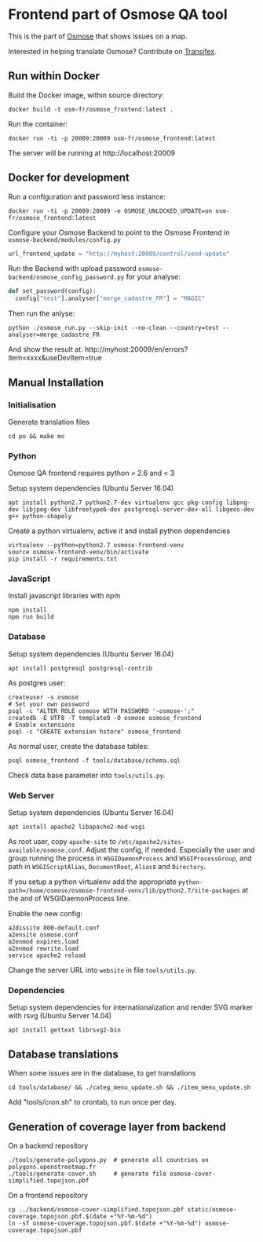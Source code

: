 Frontend part of Osmose QA tool
===============================

This is the part of [Osmose](http://osmose.openstreetmap.fr) that shows issues
on a map.

Interested in helping translate Osmose? Contribute on [Transifex](https://www.transifex.com/openstreetmap-france/osmose/).


Run within Docker
-----------------

Build the Docker image, within source directory:
```
docker build -t osm-fr/osmose_frontend:latest .
```

Run the container:
```
docker run -ti -p 20009:20009 osm-fr/osmose_frontend:latest
```

The server will be running at http://localhost:20009

Docker for development
----------------------

Run a configuration and password less instance:
```
docker run -ti -p 20009:20009 -e OSMOSE_UNLOCKED_UPDATE=on osm-fr/osmose_frontend:latest
```

Configure your Osmose Backend to point to the Osmose Frontend in `osmose-backend/modules/config.py`
```python
url_frontend_update = "http://myhost:20009/control/send-update"
```

Run the Backend with upload password `osmose-backend/osmose_config_password.py` for your analyse:
```python
def set_password(config):
  config["test"].analyser["merge_cadastre_FR"] = "MAGIC"
```

Then run the anlyse:
```
python ./osmose_run.py --skip-init --no-clean --country=test --analyser=merge_cadastre_FR
```

And show the result at: http://myhost:20009/en/errors?item=xxxx&useDevItem=true


Manual Installation
-------------------

### Initialisation

Generate translation files
```
cd po && make mo
```


### Python

Osmose QA frontend requires python > 2.6 and < 3

Setup system dependencies (Ubuntu Server 16.04)
```
apt install python2.7 python2.7-dev virtualenv gcc pkg-config libpng-dev libjpeg-dev libfreetype6-dev postgresql-server-dev-all libgeos-dev g++ python-shapely
```

Create a python virtualenv, active it and install python dependencies
```
virtualenv --python=python2.7 osmose-frontend-venv
source osmose-frontend-venv/bin/activate
pip install -r requirements.txt
```


### JavaScript

Install javascript libraries with npm
```
npm install
npm run build
```


### Database

Setup system dependencies (Ubuntu Server 16.04)
```
apt install postgresql postgresql-contrib
```

As postgres user:
```
createuser -s osmose
# Set your own password
psql -c "ALTER ROLE osmose WITH PASSWORD '-osmose-';"
createdb -E UTF8 -T template0 -O osmose osmose_frontend
# Enable extensions
psql -c "CREATE extension hstore" osmose_frontend
```

As normal user, create the database tables:
```
psql osmose_frontend -f tools/database/schema.sql
```

Check data base parameter into `tools/utils.py`.


### Web Server

Setup system dependencies (Ubuntu Server 16.04)
```
apt install apache2 libapache2-mod-wsgi
```

As root user, copy `apache-site` to `/etc/apache2/sites-available/osmose.conf`.
Adjust the config, if needed. Especially the user and group running the process in
`WSGIDaemonProcess` and `WSGIProcessGroup`, and path in `WSGIScriptAlias`,
`DocumentRoot`, `Alias`s and `Directory`.

If you setup a python virtualenv add the appropriate `python-path=/home/osmose/osmose-frontend-venv/lib/python2.7/site-packages`
at the and of WSGIDaemonProcess line.

Enable the new config:
```
a2dissite 000-default.conf
a2ensite osmose.conf
a2enmod expires.load
a2enmod rewrite.load
service apache2 reload
```

Change the server URL into `website` in file `tools/utils.py`.


### Dependencies

Setup system dependencies for internationalization and render SVG marker with rsvg (Ubuntu Server 14.04)
```
apt install gettext librsvg2-bin
```

Database translations
---------------------

When some issues are in the database, to get translations
```
cd tools/database/ && ./categ_menu_update.sh && ./item_menu_update.sh
```

Add "tools/cron.sh" to crontab, to run once per day.


Generation of coverage layer from backend
-----------------------------------------

On a backend repository
```
./tools/generate-polygons.py  # generate all countries on polygons.openstreetmap.fr
./tools/generate-cover.sh     # generate file osmose-cover-simplified.topojson.pbf
```

On a frontend repository
```
cp ../backend/osmose-cover-simplified.topojson.pbf static/osmose-coverage.topojson.pbf.$(date +"%Y-%m-%d")
ln -sf osmose-coverage.topojson.pbf.$(date +"%Y-%m-%d") osmose-coverage.topojson.pbf
```
